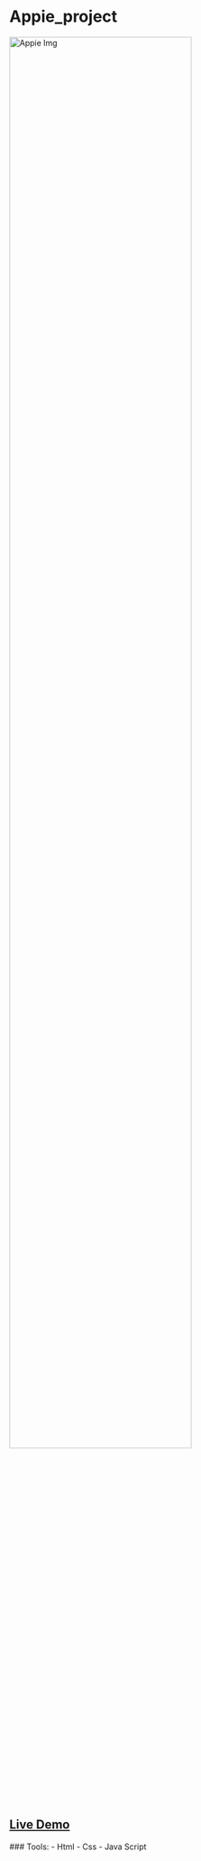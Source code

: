 # Appie_project
<img src="https://user-images.githubusercontent.com/102685868/213194058-bb201743-7812-43af-8ba5-cfcb617b1e1d.png" alt="Appie Img" width=80% >
<h2><a href="https://eslam80.github.io/Appie_project/">Live Demo</a></h2>
### Tools:
- Html
- Css
- Java Script
